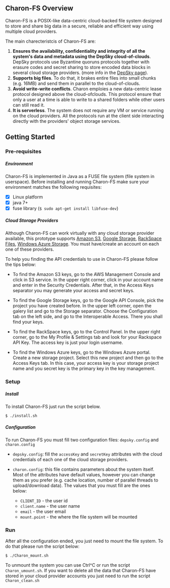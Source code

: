 ## Charon-FS Overview
Charon-FS is a POSIX-like data-centric cloud-backed file system designed to store and share big data in a secure, reliable and efficient way using multiple cloud providers.

The main charecteristcis of Charon-FS are:

1. **Ensures the availability, confidentiality and integrity of all the system's data and metadata using the DepSky cloud-of-clouds**. DepSky protocols use Byzantine quoruns protocols together with erasure codes and secret sharing to store encoded data blocks in several cloud storage providers. (more info in the [DepSky page](https://github.com/cloud-of-clouds/depsky)).
2. **Supports big files**. To do that, it brakes entire files into small chunks (e.g. 16MB) and send them in parallel to the cloud-of-clouds.
4. **Avoid write-write conflicts**. Charon emploies a new data-centric lease protocol designed above the cloud-ofclouds. This protocol ensure that only a user at a time is able to write to a shared folders while other users can still read it.
3. **It is serverless**. The system does not require any VM or service running on the cloud providers. All the protocols run at the client side interacting directly with the providers' object storage services.

 
## Getting Started

### Pre-requisites

##### Environment
Charon-FS is implemented in Java as a FUSE file system (file system in userspace). Before installing and running Charon-FS make sure your environment matches the following requisites:
- [x] Linux platform
- [x] java 7+
- [x] fuse library (`$ sudo apt-get install libfuse-dev`)

##### Cloud Storage Providers
Although Charon-FS can work virtually with any cloud storage provider available, this prototype supports [Amazon S3](https://aws.amazon.com/s3/), [Google Storage](https://cloud.google.com/storage/), [RackSpace Files](https://www.rackspace.com/cloud/files), [Windows Azure Storage](https://azure.microsoft.com/services/storage/blobs/). You must have/create an account on each one of these providers.

To help you finding the API credentials to use in Charon-FS please follow the tips below:

* To find the Amazon S3 keys, go to the AWS Management Console and click in S3 service. In the upper right corner, click in your account name and enter in the Security Credentials. After that, in the Access Keys separator you may generate your access and secret keys.

* To find the Google Storage keys, go to the Google API Console, pick the project you have created before. In the upper left corner, open the galery list and go to the Storage separator. Choose the Configuration tab on the left side, and go to the Interoperable Access. There you shall find your keys.

* To find the RackSpace keys, go to the Control Panel. In the upper right corner, go to the My Profile & Settings tab and look for your Rackspace API Key. The access key is just your login username.

* To find the Windows Azure keys, go to the Windows Azure portal. Create a new storage project. Select this new project and then go to the Access Keys tab. In this case, your access key is your storage project name and you secret key is the primary key in the key management.


### Setup

##### Install
To install Charon-FS just run the script below.

`$ ./install.sh`

##### Configuration

To run Charon-FS you must fill two configuration files: `depsky.config` and `charon.config`

* `depsky.config`: fill the `accessKey` and `secretKey` attributes with the cloud credentials of each one of the cloud storage providers.

* `charon.config`: this file contains parameters about the system itself. Most of the attributes have default values, however you can change them as you prefer (e.g. cache location, number of parallel threads to upload/download data). The values that you must fill are the ones below:
  * `CLIENT_ID` - the user id
  * `client.name` - the user name
  * `email` - the user email
  * `mount.point` - the where the file system will be mounted

### Run

After all the configuration ended, you just need to mount the file system. To do that please run the script below:

`$ ./Charon_mount.sh`

To unmount the system you can use Ctrl^C or run the script `Charon_umount.sh`.
If you want to delete all the data that Charon-FS have stored in your cloud provider accounts you just need to run the script `Charon_clean.sh`
